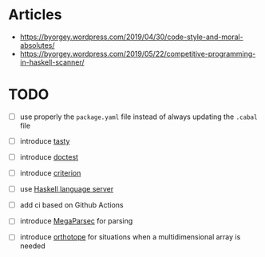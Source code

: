 # Articles

- https://byorgey.wordpress.com/2019/04/30/code-style-and-moral-absolutes/
- https://byorgey.wordpress.com/2019/05/22/competitive-programming-in-haskell-scanner/

# TODO
- [ ] use properly the `package.yaml` file instead of always updating the `.cabal` file
- [ ] introduce [tasty](https://hackage.haskell.org/package/tasty)
- [ ] introduce [doctest](https://hackage.haskell.org/package/doctest)
- [ ] introduce [criterion](https://hackage.haskell.org/package/criterion)
- [ ] use [Haskell language server](https://github.com/haskell/haskell-language-server)
- [ ] add ci based on Github Actions

- [ ] introduce [MegaParsec](https://hackage.haskell.org/package/megaparsec) for 	parsing
- [ ] introduce [orthotope](https://hackage.haskell.org/package/orthotope) for situations when a multidimensional array is needed
